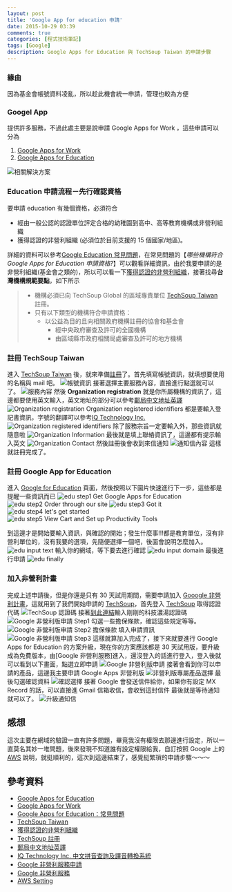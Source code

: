 ```yaml
---
layout: post
title: 'Google App for education 申請'
date: 2015-10-29 03:39
comments: true
categories: [程式技術筆記]
tags: [Google]
description: Google Apps for Education 與 TechSoup Taiwan 的申請步驟
---
```

### 緣由
因為基金會帳號資料凌亂，所以趁此機會統一申請，管理也較為方便

### Googel App
提供許多服務，不過此處主要是說申請 Google Apps for Work ，這些申請可以分為
1. [Google Apps for Work][2]
2. [Google Apps for Education][1]

![相關解決方案](https://lh3.googleusercontent.com/wZVAQFz4lIhJ8_t0-L8Dgqp6t64tYoSX3DTazsCF3_waihmBN3ndlH8AEbAEY-in0xS_xPnPdC4WZPnOXoSG0-CurhyH3_GpCHYoGX2lsJG7MH2-n1iht7vD1gvWEreOFTx6iCuubQRZJuadCq0EfyPmOZS89N0UUAJDESpcX4wUV8sksTl6_zutbUBmAGObFRWX4XcZ0cxz44MI0bmmknVA8a-mPeFHqQSeuwS6-uRJtnEsJ3Y3eBt4SMmlj1v1zT8Ml9DzynO85QvuAP9Fgwx2sepD08GHCOa9Vwmc6igamUf8XZiPsDjA3UxCE2A4LPdqm36w6mQyzUKN3hNBXNU3vT3hQT5S3h3djNjxPavf3vpzIwVKWwKl6HBEZGfxouN6oQRIIlzenKQddktZ279OCTpHssNQ9giKnSiap4UrwBtUHX1kQH83FywbyOAMj4h9lPPp0q1bQLU64eb5P_sTbKt778GZ6aaskAKtduaKxscrZk1l77H5wAc5VnXpiDG9OTZxIqG_PoQF74a8CkxObcP8S0G-z8jI5ipKkmeXOmm-dCX0DSP9m-tw5ihUl-g0TEfXlZLEEUI3dGr74JBIkulpj--ezB0xvtLx2Klk-h6bssM33Cf-J1B9nQxp1GaDEEis0dm92o-8e-ZyAOJ0MSXGKlae-PkED84jNg=w219-h298-no)

### Education 申請流程－先行確認資格
要申請 education 有幾個資格，必須符合
* 經由一般公認的認證單位評定合格的幼稚園到高中、高等教育機構或非營利組織
* 獲得認證的非營利組織 (必須位於目前支援的 15 個國家/地區)。

詳細的資料可以參考[Google Education 常見問題][3]，在常見問題的【*哪些機構符合 Google Apps for Education 申請資格?*】可以觀看詳細資訊，由於我要申請的是非營利組織(基金會之類的)，所以可以看一下[獲得認證的非營利組織][5]，接著找尋**台灣機構規範要點**，如下所示
> * 機構必須已向 TechSoup Global 的區域專責單位 [TechSoup Taiwan][4] 註冊。
> * 只有以下類型的機構符合申請資格：
> 	* 以公益為目的且向相關政府機構註冊的協會和基金會
> 		* 經中央政府審查及許可的全國機構
> 		* 由區域縣市政府相關局處審查及許可的地方機構

### 註冊 TechSoup Taiwan
進入 [TechSoup Taiwan][4] 後，就來準備[註冊][6]了。首先填寫帳號資訊，就填想要使用的名稱與 mail 吧。
![帳號資訊](https://lh3.googleusercontent.com/lVmJwv-DadDTLr3ycvtGB1KDCL_9Lg9JQqDqlXYL6V80I1vWFVueCMKcMhsH9XazjmvpPj2GBSi368yINUDPPYuQa7Q5kd3y6W1Z8eyHlHaTTnFBTXcn4AHB6VT-nAGpZLANqx5uq0W_r6QW9jdUN9rPoQhX5GHgQwER1xaMdI-17rZzuq_SrXSrs999C2_C8oDyIOsJ-E6wFYhPv-lqNMcjPMwnZ8kkVF1yCSYZZh7t8t1RYj1PCFvoyOiSVDqswKs1NBZcSOm13Yg8Izm8-1DE0n_c36tqj2_O_qQTLZ48XGWbxeke547xUqfQg_dn5xjV-eTC18eZqwNJNvZ3elIlLBm2jq6d8GgmMLfNtyG9DNVY5cnpVa_cM7cq8jrhtX2iPq4kn2yJdaxLQvwk7jaoERTvTBHZLdKwPLfe9-tzp-Rvo006GaDcMi6gwpF7tGy8P8EaveC9e4RO3FJs9YsBjB6JMNHL9lvTlzrobUxXBhuuJKAnBCMC99TyKXiZMYiXDdAhpZwI56CfAATVH8hWG-yAWLf0zGfULoHlhiq-CpzZDwDythVXWpbfzabosgZYjbaxrKBvkJWXzJ1Iuh5YJAPtzFXG_WV5141jRrD0o7IytTym4ZFIz4wYtRerBkvKeipfmY0wkjaha5g_99AsVQ0dQokxJefHEpgg-g=w980-h312-no)
接著選擇主要服務內容，直接進行點選就可以了。
![服務內容](https://lh3.googleusercontent.com/YZGcMhUShTAQ8WSCl1uonWf-oPx8c5lrZuG0-bvu06xmxpEeWr3eSryc5HmFmtMRGkbdyricydIsQEWCVRoWSx7n2TtBlygRQIEYHYLJJ0q0bY8EK801-KT_4jKWldw6MVqTz4HPnQhOAMj2Ylcyr91ckZ3FjjBlWZkdXewiTzF5pitBkQJALrk89v0bqlBXDUoMn9EuzvIDMFQH9y3sdDiO83hu9Zd5MmjOjy2ELRBJfqpDvMfaW7VCNEHS5tWmJdLQJud282MvCw5wnEHbDJ_Bw6R_fiKkF3FZq8nQ3OoDuwVd-6UquWUl3SqLQhLskK-pdgtFyz9aaLPxWBH6bCb3ymEyYfz1k7y4f05Hp2wvIdlUl6CIR8LspD9-9t9KPsgAgm04IHEi9xn2u4D_GAnEMQSSuDXl05BYicWqx4skrsE1AlQsleyIoae1ke-zQowPzUisEyXvR5hqktxywIa-SAVzfW1wnWDycxCrWtqIxmg1DYDA0RL1Iu3dSKE5woOBpr4p7nGpBcDnTz_OizJUnFkz5G26RcHHwn8w88btAn9NQeoUYYSDR03hlf_AdO2N4sMCd7mIMe0fjG6MBqzGYOJqGpaJNwCPqULvWK-zVC3StbI2wtwdkX-oXdbZ8kPFhcWfigXeVFOGyJ_uL1rHPO1EJbloALeP8E-FNQ=w772-h667-no)
然後 **Organization registration** 就是你所屬機構的資訊了，這邊都要使用英文輸入，英文地址的部分可以參考[郵局中文地址英譯][7]
![Organization registration](https://lh3.googleusercontent.com/Rx7mMfgn_H2Sl36vUkkF4PWLCDg2BOsMOZrWm24qTSq7Ggm5QtUEEHRHpD_VeK2IL2d3MxDY-SSNnZRUv8bRt5eYIdBTc3fTXJm5lwmW8yM_r7RAelJ3Eic9dKIimsvoMX7zWJik8NfvzAYvK_76NAHWwiIWNWX8R3b1d6NjHKMsGDjP-ZupMfu_GCQVnwKffvRsoA9kcQ8Fptuk3vQUjR4zFhQ07mHj-4yBjudBDckx6Y1zCsn58cmkYkNPrlgFQEvLow-CLNDZZUfV1nrE826aPDtoG6eZzR2hgHLs3AcWkefxFze1iQw3JmV6BqL4Qm-YcKIk8zBSPj8sXQ43svlkQMEdXRT3bV-eimk3ZEla4PJm0ckQdhEdIQ2RC7GNQQupNkaNSTVbfvFsI0cC_T97vHXntKqGbvinUz3ezw01EJn2uS0XTSQ5tASiAAi-6vHycpYKruCNsihs_twpx8vSGy5rmnErYYTCh0SL79iDYCJlcV29SIeNeB8uZX_zmAx04Tn4lQn0sXks1t6cmiJ9Ksuk6CY6EucLO_NHiHs4x7eWRJuAeYM8na7SJEKTXhVjDMtChyhl3lTeZAYITXB83-SGw9ljUbraoUuRDaTek15k9EgY6Aw4TOuwrBxlBvZRhZyMHEtedra1HJezpINOr8lQkl_b3VKgUjT59g=w779-h541-no)
Organization registered identifiers 都是要輸入登記書資訊，字號的翻譯可以參考[IQ Technology Inc.][8]
![Organization registered identifiers](https://lh3.googleusercontent.com/TMusEABjacUlpQRFE_DcPZWOVMR19D5sLGD4iF4Z5iscUrNvAWcqAq0rhKGybAVtfIK7rOqHM45qc_D7tTgoUPml2kcK14hCAivA-ZIXZcftht3TIWWn_bYAGM5rEMT1-awaCbubBYsyHVJT8DvVox1m1nu_XOfSXZGwRafpMm9dOvt9yAHkLFCGA0bKHVMsDXWOQKXPqgi_h-PYyuesQkBfFujL5bG_00t7GgHRHJ8jtNH0N40Klqkih4iyYmgX9wsyjWubr_Ne137GKrdicwGARnoZnW2CZ2ES6FdPkgPVh4kRV7id4uAj6xTtyH7_iHKDCV3dJ_5EKyPtggFqPlmO2eyG_eV1-ZdKZNaEins6718W-wi5LzCtJMyU2cAheTLz3jT0TWeWUTS9Ass-1pqxNWm1LxR3SXKukknkab8Gg4o7piI396wwMs-MFSU4yJTJaqn5emtJ-evjqrtxcFDsPnw8xu9sLiec2YRze_Pb7px5AzP0CI09xXqFUo_SgNXE0lGgbHkZqO9X08L_lmVV131vkAduJGZhFO-PDwHFCHtJ7LeOA87dNbaMx86HA0tcHPS4Br0AQPusmen40ikiV4WvfOZeAyYXAz_oVOGSTKofVZq8SGXiAw-cOWmuybSaKylb15Cp-PJooko_iGnVoBeBmnyVBpslQdXqOA=w758-h427-no)
除了服務宗旨一定要輸入外，那些資訊就隨意啦
![Organization Information](https://lh3.googleusercontent.com/HZx2gV4TsRzgmUrWinzlGwB9R-VveROOE1r8BIdzoPyG06wPHeBRLkaW6axNyVX-cJtnzeX8BGFuyEbReix2SICwHeNdMsJOHGCgzt3777ObXrMeZZhD48rggGPGu49b-x8pW1EtV0F3bfdVokjRzuyssZKb7pG1y0Sv_5eQ0-fYF2g4nr06b4Bi6dOfoFjwU-irksdzGCNVRFjEMjfJ72OCm3sJl8WZInHNyMBvO7rJke_0CpLsPp0Bm1jtnsipv-uYhRaDTMe6XQbgo7qCQQiXcdjrqkd_MgQ9Th_n-9UqaJOHJPU9-Rg2BL4ggL9-FGn2vxoH9w08z7dBeoGSzfM4KP3K0EXUQI7BqaQN39lho26RAk9dfL-BLEGbrjRgNRvI4XJd9IdFrU2HF6BcqVMxY-UhQL0rD1FztFOwsNJvZTywOtqzy1SYGDnf1ntGe18rO4Y8DAv5iOmX5j7HtzB-rU-jz9TMRV_mtTR9IS1IZlm7tZnhDpV2WRoLc__MujXXEbrh8O4g30FuxxYxuD7AtbUVYlSOezJtS1N3xLqF-mimL6Q6TS8KcdPXgp1QMr3X7XKLjbr9kCBREXGynoNFOUJN7auPNf5ZMK8Wc5lGCQYB0NGP3bCUhf8NVWvL9UKF-awzXkCuzJFRd_QJgImgBvqWZHshfUMN_QLeLg=w679-h566-no)
最後就是填上聯絡資訊了，這邊都有提示輸入英文
![Organization Contact](https://lh3.googleusercontent.com/h7na_vZ8zF5wzMkIy99RZ9QxS9jzPaUNSCWsNXyqPVZtr02gcgvfVToAVl4By_o_WkZwRU3aj1LEhbLiV_gb1Q6LJy_zgvHOS6eKJOpg0YvRoYrQ4DDmdUUgDJMMr6AIZEcwSGLKQP3t1NZFgQRpf-yqZ4PQNs_mpJHAg8hSpyG8brLMYrPMVbASvLIcbpT2a3dwU1z3LpHIx5zWNAkkKdjibVV190BMXkZaE-9QAn4ItpWeIbszZ1GdLxISxHfECNQDazUTX7fWhWIfVRnG2yfbPzEnQnjebcMAcG2MxP5sroKUq4WWZGoh3reA02oI9rW2llF4H3HogiloVHMb5nxPuicLy0DRRpWk58Q2-IfZr6ZkaaUonfsxsN8kyJ_Vf13hR0JSuLZhMxwleEFfsUNCHc5HA8gK_jw4H1FDWU5g84r7bhi-BDzJYEWwzVukWHaYAI4jd9PEqqj06ysWe70IhH9Z4m6mcoaclUMLGSxoilPcPai_DyPpia2uOBE-KjT9XeAheU7hPT5_7aqxAN_9qZbKfnGKJXeDA52hPqqWDayWuVFmq_otz3KNUUUavzwhGvzbjmC8f3ke1Sp5NsSIKEUB-UnLK_0lATq7AnCaqsJt6vYzif-XzhR3xfUrzyPJhUJqNrvRauB3hyF2M4tbwygmWj2tH3g0Hq_Kaw=w571-h641-no)
然後註冊後會收到來信通知
![通知信內容](https://lh3.googleusercontent.com/N0nqpPFF-7uPLockqdT1Y_rPJ_wn5wLaW6T1ORDv5G_SFGZelS4iZw5nTNeq9cx7Zfrhjw6Za6Ru4CuqL6taMRMRMem7YTtTTP_zuHASmD9OzaYdhcvhCaKnwSSHT1ZejdTl4HNwDuP4_PG9pUiC9WocXxRkmFtmMxuEidT3GEH5vb1CaKTR4s7zdJDJQSAgemDB-jOk6M74Qttsq0kYAf1Uw7GLcWNx7lQdsySVtVvoZkuYQ6Q47IxWZWy5c4bCVODLCLHLtn54HmqaCaCeuvOupmVwE0SarGmiMmQ8SBtj6LOxDmSiM7sz3ODfog2Gd9I7FS51OB91IAI5ZgJN7ztr-sNP5lzWO0JdECUzpdg3-s9CkRsZJ1El1sJdocxnAfL8IQ1NedNfqERkxqhvpCqGw8w95YEUGHPCKAa-YrpVLu8p-9VkdhQHb1pMTGCK9Kfq6SsLzwDxK3G2ssAEOQG4czG6fgvfaZtUa3kPLF-K4eh2xzixkeqEcMNBEsoiU5THLRh62Gngpda78Ns1wMARNED641jJUv2crL2zWfuFpzlJ5ZwP0pmcGVJPZU5lbeIzp8s8LrWku6NIamksxYHdhYGTpfadhjs0dL-GadFi9-v6ehFR6Kxf9FEyAkUvdzL4lTy-CbYPfsuKhroAs7WwJLNJfhiGvPH_8UUkHA=w1114-h770-no)
這樣就註冊完成了。

### 註冊 Google App for Education 
進入 [Google for Education][1] 頁面，然後按照以下圖片快速進行下一步，這些都是提醒一些資訊而已
![edu step1 Get Google Apps for Education](https://lh3.googleusercontent.com/iRdK2A8eMz34RiGhXfRzlWbBRkhDXzioF-1JhzieZSAOb5MiCvpqZbzAmKJQ-0Hhdhzm1Qq9-cXBshPtB2g1bEv5AV1k5FnKo3w2WH5oInOANIXJdCvcyKSyFwT-NJmEFjEyBK-zOWfntoTB5O3MErPEeSV2n6FHRo2r69VFQopghwqzWMPFTvMM_G2hZIJaR_NUheCRdVvFYZaROymPQXWr7ubxD7gRxApjPBTH7IkLHnLw8eIvUShT7h6YEz1chVJG4wUOr-bZasxsjkHu7PDRdzovzp1Z-szgsj8RL0gI8L9yvMwbVjQMzZ5CBquTYRREhie39B0y_X76A7jKzgN0y2lnPSPNIAslZYlZfdUvqRJySb446PrceH_8D_PTybVU5Tj_b3tuvgMOqPP8oV2_Rz88NbZly6peGk-6O4Ca712WjuOAWj164p299PWwbesrI_uHj7_hUpl9s64tUzuUKBxDAiN7hdfHbI5UJfsWCgF3LLRpmV2vDyitHaKP3UGIJIyaxQx7soun7-H5XYZcNXQJJvN1k1cP6JuofiKJFKucJ-eyO5hK-KmuaZQsgbl0MbloP6i5DyXQfjkyY-d3BvAwI_1mJIzS_zUOBqhwVFhVOT9ChinEnZjvKP-zo7yop2a3iRBqgfc2-yfHCRtJl72oFuAvW_hwQWp_MA=w766-h728-no)
![edu step2 Order through our site](https://lh3.googleusercontent.com/sgI9-WKjY0vbJa55Avv4-ISPDifyPhnyGFx1WlNw-oEw3CmZKrElGPdWYOutqCo_xAiFb5NHUwrk8dKUGi7p3Q8SaxHhx-XmEjSE1bNhbaKB6BQogY_u-7lP2UQVchS8SWvQQfwkEFP0ZGNnIyX_jn_X44san4WjcPIU1lrfiBL0EuXqXNCagHjvLZ5Ky4C0KSIBdLDcX4Yg_2r39IQz5DvBZKy9tiz8-vjdtQY2tmYIduZQ-fAyJ3V-XEvAZO5KvgpD8wIskcXGmEpa32aXcrNXrtO5J7EmYjprvrqjSvRR_w-6a-gBP0gJ5Ukc2DY6Uw_hvkKj_8lsey_nMid0HGiw2vcvjo8IMOgYhi7IDbvENQy2u4efySuOBqQWkc7uThUsq9yovgfmuQpdiNvFF3uyhTLY97Pkx2QEYHnP97yAcd8pSl1IlYk0KXCRhCxqpG3VMtwNjsGTMyu8ot_1v42Vi3SfOgkN6Ler1pp94Z-GlJfV2LqNyrLm2GrUULpZfotox0v0oxuS8A-Oxefvm1dCJ8Ha2Pe3BEFUe28RZornu5D8pXfaqJDEyxC7m_2iFt-gwnRwkzYsUzkL2NmDB-BmhkanvHRhTlo0CX11rW-VdQgp4o3copra10_gr32d46L29LTM8jIlsBc7a2ofMB7TTgWfWWLbQ2mh8TxowQ=w919-h314-no)
![edu step3 Got it](https://lh3.googleusercontent.com/hCm1ugylanyl2mCVKjnCYXCGgsMfiEUlIC1BeIpWpnXhNGfoASXotOnhIxGUPKUUgqu8Wxswu9X3I4sUjy423km7FJKHs1RnxPKbkxC_LfSNdFi7w8qJZ_NE0uiocF5gpjFN1l2c5fiHb7FjQGTzyucdUvP-8JE2LZgLTkGQIs6oLvCmgblSEsSv8v4odlbCdS3yoO8nfsBAgkKbakgY6JF9x7-_KcmRQrQreyzJ3Ojs4TRezLEEDNZZb3_qbWgaxImAY3ZCwAphRj0kY1OBbk2_ViLBQTKG6tiO68xZkp0HxxGE0d0dkOaBKuJxiDqW4uYlBk27s9v9xXTNNuFviNUM4pW1cFxWbhHa9At_ftlmqU2Wi90PbAiEaJzOynrOoV5VJ9XiG7jFMQva44U7ai4LaILQVGdyOE2ydHWNnb1WHkRkoGk4IsV3nTTqft-uhM8rxdzxpZiLiiatpODlZD798-Nn691MEZxxwC7NszI6ABYlmPTbtO_cHx4rgvmOoQBMYQ702fAmfyiBFAr7ESj2vfNAeM2Ul7i_QHhFTBoilKgB6S1bUlNvqSi09-MT_Y9wauPhHtF1Wi5YUJn0J5n8jv6mJT38Teat8_LumVi7rwxxokxMBmdJwsheZYDrqnR2LwYnOQhawQhtCaJk9hsgK_7MD4CYAUpRHnxLdA=w963-h383-no)
![edu step4 let's get started](https://lh3.googleusercontent.com/W2D7oiEucYi5ZBx7zgKHHss6qZBwybpaPTO3CghFTyJW1uSZYbP3rp2NKb2sw1nSVp78mRAEHVqEXO8iR4CNYpGUN7_1uELQgdOFSxiouruQZV4HNJ5w0ykqJKGvheDH_cfWWZLWXcuCx94CfZqvhho4v5wieY5mMWqCr59ObyOZsxF4UGXoQTjKGYjPpUfDIp6583WBOgx0_bRE0eZ17ihDe9p8VSkZV-jucrsm9MJ-xz93aS1pxmg03chSqrnMIMJZJB4OgLWXTcyZRpuILqzKog3cQQCkgphqwt3l6ObznCCvap8aa3u-1psDl9gZmg04aVKi3WlIxWAfuLOU-tZfX1WMv5cvZJ9URUEbtkVMd-7FUoJS7SWOkCxmOsyhU0fVdn16opTqddyzuO7ptyi25GCUcl-AGjyqGAiztXPYUt6dM8ufqB76Jh1Cl0FGo3jdN5jJ5fFFHq29EISY6Ssz0GUcQMsmxV2XqrW6ImdxHas9ZpR_peeT2rjyKkf2CQBFQhCaxuoHEmnugoncJb6ebfTnq2CnoFTjoHxmNC6rY7-NTGLZX-vdPBQp8r2_y4G9_2eZA3ayDI_1VSfH_URQ9Xq8aZFES_Iv8Pu-e3qi-0MpC6Pg0CucYtcMQhRb6t2gURwo7Y_YaZ6763De5Rts6zazXviSfTfivdsM5A=w982-h439-no)
![edu step5 View Cart and Set up Productivity Tools](https://lh3.googleusercontent.com/EIdmgxdPy8TwkR016FemCdh6jn0Dz9DmA_M_atnqk5U0M2JJ1l2Ef995as_1x8i3_fjK9rXxyQYRCdIMKsjiMTCmHmuol0r08m-otaZmh_NeJPclJNBlnUAg3XtMpT3vDZ9IZ1KE9CF9D3zSzHcwiFO-uQoaXlgwAPr2L2dg5WNtdnrgJsePXhHtEqxMqXYZ-5AX1kCaQL1co9H3MKcBln7bzmMKMYa4YR-DoibzeUSi0w4TgaO7wv_i_ffKCFvyNo7LP8Stu1oFzSKUcm4Fz1EejflOYq9ezjBRl4bMj2hKcCc36zVKd06XHlKB21x0QM95ciF-OgjZ3fux1ueI0Zojds5bZCB5fDwvNe4LoivAF1hYRy7hmKrD_i-_BGvrF1NAQvRxRFQW26GBpc4q4lLvWd-D9PqV_XcnGRFuBNNCN4pyzjEw5YIxhXxY0H8hdKKFJFKCBGDLRhsu3y8go27lo-bTw_6VXrUvqXaESRVPeG-8HKMKQB93k4m7QDJPwWvmgKxCcpIR8NWp3Q3kY0U-_m57cug8QTXEbxamPE2X-7rfU5t5PLNI8yX0LKZcwZtdQkztA6efadA8Fs_AAjTQ38E_0Dlhf9hgVylnj6QmoWlc5xE2RN7sa35CB2mUDHC2Mf5qE1je7zhZGMpqJFnS_bJLmV94ES258oWwGg=w497-h608-no)

到這邊才是開始要輸入資訊，與確認的開始；發生什麼事!!!都是教育單位，沒有非營利單位的，沒有我要的選項，先隨便選擇一個吧，後面會說明怎麼加入。
![edu input text](https://lh3.googleusercontent.com/kYMyZtpQnCFRNCQ3MYpysoSeHzfDSNTnauylwKvoUcph4SYTDiSoZOANUa89EFVtTGHHGYe94xrSM_Eza_Kin_ih7U02uo4IzckEt809FsHL_7neVzv0Uwmv2pfImN-avzAoQUIVuoYGrIZUyHDtRNTu0FLy1m61ZxMLCZlwRdWjlca-CTqwRXBmJWC0iZ2dNvhY8ssd02OJCp4TT3sFApUZrZF3X87MLMTYCPOZ4u3vI7CjcDSW3-kDhjutvDDE4m7TxQ8GY1q8HC9PRpbLqOu7OLUdM26LZ9doFOJAoz0-HsU0NqlFoMJ2EWI4aUdjuGCBb1JQ8a31tT67K2eSllUSz11EH6PBam6Sht8hzNqhPPpVavIbOxvrzx7A2j3NUIPs5QB7zcRmiAxGdKXswJJzh9-ci5VSnzUoSjCLRGtuvwXpw79GgUbW67SemqF49DS2C2ErbcjZ9248KB0VPJ910A1Jo6ZGOuUwTqCbRibQfAnOOOUdffT-juVw56D-5zKW3530IAEZiitkECED-1VOTRFiogjllOyqflY2xE9-gl8dbH35awinJmklAQ2xRmHCngdqfGETAJ4wz1uZhjWDMcjSIo-o1sVZ7KX8Dceg248i-4Cqc-52ufBLpCYX4NxGkftrg89a7PRxEIjTGFyeNeEF30wrJ8xu_jc5Xw=w334-h920-no)
輸入你的網域，等下要去進行確認
![edu input domain](https://lh3.googleusercontent.com/QHKSxLV1flhkPxIlU1hRdj71ANmPYPHIflYMNkUiXdYOTytgXFbbNJitV9woYQ2Qh26abRFc96nVNOTvpY5roVdwuhMwiT8NkQJ25p0RAPh65IIAn7eQaGpuCMeb9Q8s8ST_q3rv7MdNWTSthkpU5aMJlFmVrDkE0t8d3pf7pNJFlmcP3-qZgoL_nL6M2LJa-jqKRdKfwl3Mj_DdlfNhZQ-g7zW_IH2f9chyGzAPU8pbvV5LUFsMQVd1ce9K3LtTkTecwGZLp81Ry3eVGZhirsFQ6cT5MhRLxew-kLBKCvxYh6CcocfQ4RT4U55LsLJlMSz8VZxzNqBwLn9ihFcwhzX3R9jnlgfKlDO74lFJLqghSmI9pE5xM7P7uLlOsMn8ysIC_E-C9t-yvwkIMV3-Qx77vaO25v7PnEVo1Gt5X97SAI1d6CRmcKRmQSOcR_Z1rIZAIYBB0sZqCofUnUAO-Ys51Iob9FVQZF5DRTRgNQUmRqIRBqC9hCJ-DpS-A53sphCy-mSf7AlflozRQlf-Qh3NErI7byneHxXmszGfRyoUqbY-dy27WShGhOva4Y1mPkLr01r4QAgRwmxXRuDM8kLza3J_BLGbK9sLjOC8eChQSsazESkIJhrWTXGg2lUWsqfglU_InDyNH6ilBYksOaL7twRAdJabbH6z2dE-mQ=w978-h507-no)
最後進行申請
![edu finally](https://lh3.googleusercontent.com/mu_z6kWOojPP6LUWuEhhTeEyyIhXVpetZXGv_21HHs3a-PbLkvHcrKqJ_F4axtTnLfs21JZYaL9afv6qXaURWrc9chD5YKl0FKsGdNY2e2ii9KyggxA7fbmvipd6Ygfg6Mothl4iA-X7FmGcW_3stE3lOrc6ucnkJ8VXHiz9aBKi2RjQCxF-AjjLSlFzXuX5aFP3n_mLlXg5DIJjuOuAeHXZLrk8ub3KOJQaVG53eQJmHHHiz6fy6QwnGC2f5BGrUzuTjp8naaL9krKAkdRbrI6wilQtT_Emiao08cPAyEWuAt0_w1V9n8Iqaavk-75yTChI30p1UWjAS9SmO2DXgoRFASFZRvfmDjcZgcqkQIgG6DrfraYPo6x6dBROzNrmZ18me6zT9Y40UNFProh4BYo_ZDCLS5H2z23xk9xc9WAqRZlCmzN7gfRDfBKVuqLruDfG5eHo70R-vJY7hXBvDNWmlEJyYJcTJNYK2NtM2l7P-ZyVj0V24Oz2sMWEDvzw8wSUCM2j84x_GV5m5hbJpzoxQszJpzDlGiCCUAlKZytm0vhLYVUZ1VvfxP9k3N25WbHHNNQg3m3EOlciqfcN46DUBLf1Q2-WQAOzWb775VyerS5PyidYS8e9lyD_ss1StDUb_cBQ1jF-mdBZJH67HJoEaYEKbEfvjhP2PgYhGA=w396-h781-no)
### 加入非營利計畫
完成上述申請後，但是你還是只有 30 天試用期間，需要申請加入 [Gooogle 非營利計畫][9]，這就用到了我們開始申請的 [TechSoup][6]，首先登入 [TechSoup][4] 取得認證代碼
![TechSoup 認證碼](https://lh3.googleusercontent.com/_QPv9FtYLEu7dfpcAO6tr6v6ffz-EoAtK_z5EH4Ao3NTp8WDsZEaCTiGr7WndyCuqFCLGNjDVOzemckKzHSAPYTbbVG9W9-BrBv3zmnI9WvJ6QFU7-h9TZPMRJG8B9iaq0_eIX_sosrt2lCTvLIGMqduHwrrXA0hbymBkJObAB2mZ096MBO4R4N52cgW5bVsVGr7mSUv-RTpNVXpe0AW6i9DDimxy-lgWLX6Af3C7F2S3FdTYfd_cxqtcm5D4y4RYEpy4-SPtd-fKIb3EZPsyBMGx26yTmSfxeQqZO6Sw5LJhrJwQg1ag-00y1Hc1qaXrRzdT54edDin2g14xtibmOGJW4Vfg46eYFu9-CANDHKzvl3UTraxPAu1-t81CkqHI9onR35FoKOuimzrLqZwMtGDbbIeyEsy5snVl3BO-EfIDjadv6gRMLLmYA98aO8aEEaVgCc_BBJsQeP3XC02JuKZNSu-w4xIDYylznjTEMIEgkBH2QroOpkb-7O7GfpA9YEFR2ws6GXxcWn2eZPMRANcljxcrAs6ZslBRGir3NoCAXvS_bT__0erFbP_QiJAROK74XIecHSGweM0-vAV_UHqp9IiSGUwCByNKh384OTkvNcGD1Fk=w507-h280-no)
接著[到此連結][9]輸入剛剛的科技濃湯認證碼
![Google 非營利版申請 Step1](https://lh3.googleusercontent.com/4QNz02lD3Z7Xk7IFg4iTrScw3s6Nz9KPDD3_NdbHIwKeIBOoR7hl61KpxKY98cwtiluBD72YAB82dR9n1_EXH-m0dwK6zFaHJb3Nqj6ssDkmBx1nkg5FPrSaBgIoxRXe8jOlVDUQsT66ASSsqSyp3Em_RCy4aT1stl_15cAr2i5SqeYxP_YpvBwvR6Es9xW0X4yP18qc9eNF9Wppm1mflxRQ7GEsSsLocpD3kWqst1ShXS8AD5QZNIB_88kREv8cCelF8w694mRIlw7lf-UYKvYW3tb2eG3cqyQbIKR-EYWV38CWLGLh7pgQ12c9Z7lby0PH8CsO2V6xgbLN9vNAPAiynZwrH1CphNRd9Wo4xrnfXXqOBj15wx1eREjTimKQkdGbnyRFVN725cO-9h2ss7kCjyeJL_UG62Uoq5igCbe7rCTBVkOCKSQ1KYmQRFdm02a1b5B1tBYwBO5rCQd30CQ5ADtY0oP8OsKCDeBQX0x9icp3QQ9Oz7cvCyUqsb0zyYosRWulFYprwDLZMfmRdnL1ZOkn42fMfayqPWqY6x7YEkLRETf_QHrN0ncvaENGI2bWbd1xwBvElofkMJ2hM6DAlaOL6GOw8RwKTmBydPz2VGXb=w556-h610-no)
勾選一些擔保條款，確認這些規定等等。
![Google 非營利版申請 Step2 擔保條款](https://lh3.googleusercontent.com/MgHDNYyDcEKGpmK0yhRJCw5B_rUSNrUbsLevHA7W7SF5b5HcqtB7CzO_477Zuaz-dCDls9FT2xMKmSFFI4qa6nbqadJRsD4s4cH6yJ3dtPAMG-GNEQ5Fgkd7nD1qJRYgMoMXgcCXU9Q_GLso18mgghBFXg1PL9Nyv8m4MED5yiIe8cPiJCDqIQbNLi2h6IB2k7C86aSAcHejb7SlNNkTiE7ooM_NS_88zYpEqQzbkwlPLHxAsViAgPGeMmCLQUK2d1HDaNMIglbNlpPqmKdktaUygsx6j2YcAxP8QjeiguSf40o5U2e2_rf7kcm-_IWvrYRdO5YOyr1LnZSe-tDm2HN_Ebapl8Nk160e1Gi00-X1TXeyRODyRmQFYkUzPIEbWlVSI66B2q27PI4DKOQgS6IxhcQDHwPJTOmTjR1sbM4BaDTBxX2WH1V4i8Y4QvgWJJ1v3GqgNa7IHFCmXf39QiJYCP8V5Q5I-3Jd2QfGea5IW2oyMbbzOBihBf_e-OmRfqPBJUXjyvMzWAjyKdwFgCucSc0tufb9QqtEeKeDMz2rswvGjSTvQFU1tYROvWXsoCGS_TKxkMXmZpHFoQu4gaKRwdBY4REL30u9qsa-xcNcVx1U=w526-h323-no)
填入申請資訊
![Google 非營利版申請 Step3](https://lh3.googleusercontent.com/-3MiwhJyCkG5RCpmRuJUNHQ6Tp4_8yto3xJ30BrCGb2PS2-Zi17jQ3izddijcCHx4xw-BFuIY21Yc2ppBUtTGv6ixQJlKrDK7ot_fqJ-mZpgHCx1CJhRe7PYkd3aJyN2YyE6nlH70yVDvhOpgEGOi2EkPTw6w-HajXgsHQaudv22eNUA0qf1OpBWQ26dvdyY3hW4snQWxLLXgjfCVTilD9K-gifhDnoq_71f2B3gvDWM5sM92UQrhZo45vj7HRbMPzyNu6s-1tv2ZVsJKaeN3fimHEOUQtw_N5XuEXiVpTxu4HydWyD6CWUvdcrN9Y_gXVpMgNnKQDdQkDw7KpH6UVUSsbORG7e5vcFbX2kldWHt3HfOZxZZQg-DSQa4Ss2Aldcudn8i6jesJEQzNIy16qKMyFzy9PVeZ76Q95HdLMHePOWujiqnwU281xj6BVj1AetW4gXWJXY13ZlQHXoRqBhoetW17phXFGxCgpPxe0njBxMBmdJqBi1poVh1AmV01QvjkIMippmr4c1xHOW9h0GkwZe0GBFK3PXfev2YjpFuMHqCzgKRhoHKbUbbBBSC7mRP7ByE7Q7lM1LGQo0EhMZAr577FV4Jlp-WwoQPwAS7Mmay=w585-h755-no)
這樣就算加入完成了，接下來就要進行 Google Apps for Education 的方案升級，現在你的方案應該都是 30 天試用版，要升級成為免費版本，由[Google 非營利服務]進入，還沒登入的話進行登入，登入後就可以看到以下畫面，點選立即申請
![Google 非營利版申請](https://lh3.googleusercontent.com/zPrUtoxX-hOty8FmfMz41AUpaYuQz1Zc8r9ClB2vvUdsFrLJMEEUFvJVNdCjJQRZW9EzEnq0GwdBkacI625X7AqB0QXm9ys6Kde5a_nRUa0wqx4GlcWZGNgqQ5uDpivqPTdmhxGGggDn-Qx2C2A_n7ZE2FmLZrKWYF77Vji1l2mQGXPeQz-lc8drwZVp3wf23ub2bO7M7PZrIrWBmh4VIXRRmpewCNuwr0NMdRu_e0PH4T-0GVIjz0EeYAFz7m6q3iBo6MUIo5IPcO-qtFdZ3O-WSqHKBAHthiSxYAncc_2hEgqwMh2utVt42lO1KxTs8EaWEp2YRayEWezTehgviiFNAw60OFu66gj70l5XJ_zJ6DcC1f0Yq9axJkG1lPPM5Q0n8HV7s5Z6wdFoFCbDW9WTHveIvvb2634aSl8FAK2aBeL9Hw7boMqmk4yOcW_UBaqFHgOJZhTxxjMobigCAQr4lu3koA6Ctc8KcsPeJdfDezek1mLlCmuXKo4fI_h1ht-wyWFaHfn6fXUJlkl88M1ouJIm07PUYsLpdBoozGGkRgekqnWPtCVL4WjUHY5fDS2Ynd9eZOgVgJ6EJR5BXMdU2TcOFamU-DLbo87AFHFKpNbM=w357-h301-no)
接著會看到你可以申請的產品，這邊我主要申請 Google Apps 非營利版
![非營利版專屬產品選擇](https://lh3.googleusercontent.com/T1_zQgb8bDaIbLmRgQsx67N8lwIbQ7D-u78Hgc_ocUjgsHkaiIjWoGOmhIAfSmRdnyPpHdd-skYJ9gI0dvBAPDgrVGo6-74Y87iymzaZGKjbwD-xew3tW1Ir0xBnknu33q6O3sPnMAkY9moGHXTm_VdXG1_dJa9FyD4XDJjH90JsaX5jkwiCds1YzcI12CDZF7xzGlxJe0_a6_dvUQXIPsG1nDPTt--JAnW7IJ00_EQXQIOfr_v5izINg02JAcM-i_LLdp4bZCbWOyFVjVi0nPq9aHMrof2rsUInhhpD4tRcgXdii0b1l0ULTjRkwNRWq0IvjoSA9cs7wosxSf7pPGu1Ow_jLdnGRs4NfKLOJaE0-MiXPHUNZlAIGa06tLlLNIb3ZgjuPkATCZXqyBujSxq9WFk1v3zuIxHap6C-DEaJ_kMC5kBPdt-1m3Zzrt9vsltCmelhK8pXZU99X5f6u0kCvHcBfgIHfDWNKiZIFNHE7LHLNeHNgWUWXe2XI60O25MVQKWFzZAz3UvQAiX1PYEGkJNW7zTvv9dySzl93s8a6MgygrJa7cTFxU2Q8zFmrAjWwE1x-SvXsw6zQO6Ki1160ZuHxVPRZeCKHARelXd0EC6f=w674-h426-no)
最後勾選確認資料
![確認選擇](https://lh3.googleusercontent.com/ncz8P_wojvkHysWxCqMC5kYlQmnffudMGMvG-cB1pnVvP_xgvHtvIbH39BwLzqOgUp8-0kFrU_bqafKJE3lf5A9h5jJJ13OdtU_vuFoeJPbqPeuUDU88BeU0xyaMhpbP_iN-QhOeYcxaZ3wPiUXiQZt5SFEqQo7ENli2NzhG_EqvdmYvXBxWfpl_ViFK_7_OsROellqOp6OY6zqc6OR_nT9MpssYSCnXtv38v4qAH3gZthqt6lQSYeIhoY3_LbJAENZ8uGaNLSDAZrWklutNgiNWobaxHvvkb5fFtoEp12yYdpy4dXohdR_a_yiPFsMGwujdM3fI9v1EO1siwqCUiZGYGJ5cukmFYZeImuajxaBCSEUZNrzjxjTz9od0udNGYvVbokQ1Yj-sKVH1JSIFshJcuA8h-P83bJmUTz2efKP6CY3U2McdEv5FbLN3HR7w0ApR8l3SBA0GH_PFmyGFC6axDNJttHHZy5MkAOF9raNFlTMqqCoAs9O-jRqGKCNMZTnwb_SKcVqqURPpEUTcZR-PV6DvMxAApylL-8AKRiyH9YEcs2EqOfpZvW7Ha5I8B_Kbg98KvOZaFygtXCom2MXk1UVceBQQAGmNYB6zx6V4G-bm=w700-h423-no)
接著 Google 會發送信件給你，如果你有設定 MX Record 的話，可以直接進 Gmail 信箱收信，會收到這封信件
最後就是等待通知就可以了。
![升級通知信](https://lh3.googleusercontent.com/b3bt_FBGWJVgxgwRlpyDN6NsQvkU6PcexL7CnsXqaTs4N-yKSvOcQpkBXpLaVR83SZ4h1qqT7gDwsKR5UPMHjflpQhro9mIakrEkAmRNSVCH9CEdcr7SidGSfRld23wQEUY_QjSMTbm9rg0QKbzoKxPofXKfXxedaMvYFdKHjFQiMZHRa3vCS4L7q4eZnDjgbR_XzBkpLlNVjKH8W694EVN_9PhBjHNNKrwlx_VyTSzD4egEeici1XxwLIrukHcG51Yw7iXni5ohlCSuvUj6yjaZckrOgiwlvav8JB4bmewPbxt2F-2uEVAgwjmguBOc6vENfvUWFUo6RJ_jjhtJw3p9KWJxqH8eLJz_sNqTNbaJYu9vzAHIKQIlF4qU4RuGE3BZXkiGwvDAQROR3_g0I4LM6Sf-kMW2tjNJo8DqpWRax9gGmUbERz3NSttuuK1gHnmhJSRG-Uii4EmYiPRp4J4q9cinb0gr3Y7mpAb3oevq23sTQU9toBzm8KTkSsWvtZn143jxJco_Gwbsw9p6aj3o923NC658YEg4Q3UVJ5Ijl6pnUhzmJRG6lLDLMJZTMDmx0SZGXLNNoggqFaow1QEhwktc7RaEazuxkecfbhrXU_dB-tPF=w533-h471-no)

## 感想
這次主要在網域的驗證一直有許多問題，畢竟我沒有權限去那邊進行設定，所以一直莫名其妙一堆問題，後來發現不知道誰有設定權限給我，自訂按照 Google 上的 [AWS][11] 說明，就挺順利的，這次到這邊結束了，感覺挺繁瑣的申請步驟～～～

## 參考資料
- [Google Apps for Education][1]
- [Google Apps for Work][2]
- [Google Apps for Education：常見問題][3]
- [TechSoup Taiwan][4]
- [獲得認證的非營利組織][5]
- [TechSoup 註冊][6]
- [郵局中文地址英譯][7]
- [IQ Technology Inc. 中文拼音查詢及譯音轉換系統][8]
- [Google 非營利服務申請][9]
- [Google 非營利服務][10]
- [AWS Setting][11]

[1]: https://www.google.com.tw/intl/zh-TW/edu/products/productivity-tools/ "Google Apps for Education"
[2]: https://www.google.com.tw/intx/zh-TW/work/apps/business/ "Google Apps for Work"
[3]: https://support.google.com/a/answer/139019?hl=zh-Hant "Google Apps for Education：常見問題"
[4]: https://techsoup-taiwan.org.tw/ "TechSoup Taiwan"
[5]: https://support.google.com/nonprofits/answer/3215869 "獲得認證的非營利組織"
[6]: https://techsoup-taiwan.org.tw/user/register "TechSoup 註冊"
[7]: http://www.post.gov.tw/post/internet/SearchZone/index.jsp?ID=130112 "郵局中文地址英譯"
[8]: http://www.iq-t.com/SYSCOM/pinyin1.asp "IQ Technology Inc. 中文拼音查詢及譯音轉換系統"
[9]: https://www.google.com.tw/nonprofits/join/ "Google 非營利服務申請"
[10]: https://www.google.com.tw/intl/zh-TW/nonprofits/ "Google 非營利服務"
[11]: https://support.google.com/a/answer/6149697?hl=en "AWS Setting"
[17]: http://roseryan101.blogspot.tw/2012/11/google-apps-for-education.html